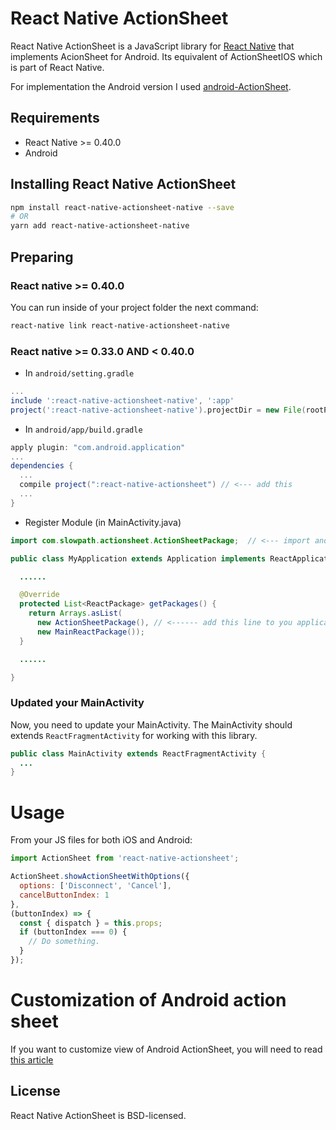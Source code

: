 # React Native ActionSheet

React Native ActionSheet is a JavaScript library for [React Native](https://facebook.github.io/react-native/) that implements AcionSheet for Android. Its equivalent of ActionSheetIOS which is part of React Native.

For implementation the Android version I used [android-ActionSheet](https://github.com/baoyongzhang/android-ActionSheet).

## Requirements

- React Native >= 0.40.0
- Android

## Installing React Native ActionSheet

```bash
npm install react-native-actionsheet-native --save
# OR
yarn add react-native-actionsheet-native
```

## Preparing

### React native >= 0.40.0

You can run inside of your project folder the next command:

```bash
react-native link react-native-actionsheet-native
```

### React native >= 0.33.0 AND < 0.40.0

- In `android/setting.gradle`

```gradle
...
include ':react-native-actionsheet-native', ':app'
project(':react-native-actionsheet-native').projectDir = new File(rootProject.projectDir, '../node_modules/react-native-actionsheet-native/android')
```

- In `android/app/build.gradle`

```gradle
apply plugin: "com.android.application"
...
dependencies {
  ...
  compile project(":react-native-actionsheet") // <--- add this
  ...
}
```

- Register Module (in MainActivity.java)

```java
import com.slowpath.actionsheet.ActionSheetPackage;  // <--- import and this

public class MyApplication extends Application implements ReactApplication {

  ......

  @Override
  protected List<ReactPackage> getPackages() {
    return Arrays.asList(
      new ActionSheetPackage(), // <------ add this line to you application
      new MainReactPackage());
  }

  ......

}
```

### Updated your MainActivity

Now, you need to update your MainActivity. The MainActivity should extends `ReactFragmentActivity` for working with this library.

```java
public class MainActivity extends ReactFragmentActivity {
  ...
}
```

# Usage

From your JS files for both iOS and Android:

```javascript
import ActionSheet from 'react-native-actionsheet';

ActionSheet.showActionSheetWithOptions({
  options: ['Disconnect', 'Cancel'],
  cancelButtonIndex: 1
},
(buttonIndex) => {
  const { dispatch } = this.props;
  if (buttonIndex === 0) {
    // Do something.
  }
});
```

# Customization of Android action sheet

If you want to customize view of Android ActionSheet, you will need to read [this article](https://github.com/baoyongzhang/android-ActionSheet#style)

## License

React Native ActionSheet is BSD-licensed.

